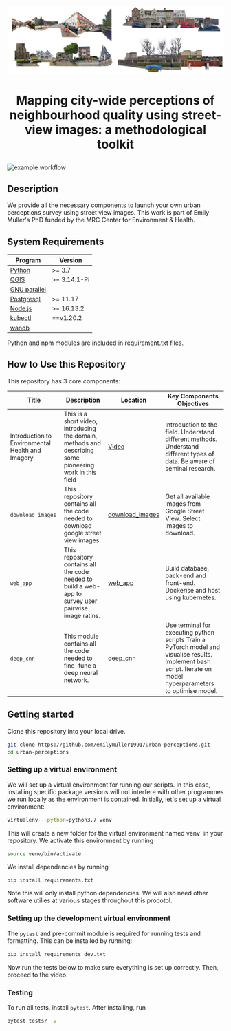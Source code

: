 ![collage of street view images](docs/images/sm_lfa_image_clipped.png)

# <p align="center">Mapping city-wide perceptions of neighbourhood quality using street-view images: a methodological toolkit</p>

![example workflow](https://github.com/github/workflows/docs.yml/badge.svg)

## Description

We provide all the necessary components to launch your own urban perceptions survey using street view images. This work is part of Emily Muller's PhD funded by the MRC Center for Environment & Health.

## System Requirements

| Program                                                    | Version                  |
| ---------------------------------------------------------- | ------------------------ |
| [Python](https://www.python.org/downloads/)                | >= 3.7                   |
| [QGIS](https://qgis.org/en/site/)                          | >= 3.14.1-Pi           |
| [GNU parallel](https://www.gnu.org/software/parallel/)     |  |
| [Postgresql](https://www.postgresql.org/)                  | >= 11.17                 |
| [Node.js](https://nodejs.org/en/)                          | >= 16.13.2                |
| [kubectl](https://kubernetes.io/docs/tasks/tools/)         | ==v1.20.2              |
| [wandb](https://wandb.ai/site)                              |              |

Python and npm modules are included in requirement.txt files.

## How to Use this Repository

This repository has 3 core components:

| Title                                            | Description                                                                                                                                                                                                     | Location                                   | Key Components Objectives                                                                                                                                                                                                                                                                                                           |
| ------------------------------------------------ | --------------------------------------------------------------------------------------------------------------------------------------------------------------------------------------------------------------- | ------------------------------------------ | --------------------------------------------------------------------------------------------------------------------------------------------------------------------------------------------------------------------------------------------------------------------------------------------------------------------------------- |
| Introduction to Environmental Health and Imagery | This is a short video, introducing the domain, methods and describing some pioneering work in this field                                                                                                        | [Video](https://youtu.be/-b92eKqxS0A)                             | Introduction to the field. Understand different methods. Understand different types of data. Be aware of seminal research.                                                                                                                                                                                                        |
| `download_images`          | This repository contains all the code needed to download google street view images. | [download_images](docs/1.download_images.md) | Get all available images from Google Street View. Select images to download. |
| `web_app`          | This repository contains all the code needed to build a web-app to survey user pairwise image ratins. | [web_app](docs/2.web_app.md) | Build database, back-end and front-end. Dockerise and host using kubernetes. |
| `deep_cnn`                                       | This module contains all the code needed to fine-tune a deep neural network. | [deep_cnn](docs/3.deep_cnn.md)         | Use terminal for executing python scripts Train a PyTorch model and visualise results.  Implement bash script. Iterate on model hyperparameters to optimise model.   |

## Getting started

Clone this repository into your local drive.

```sh
git clone https://github.com/emilymuller1991/urban-perceptions.git
cd urban-perceptions
```

### Setting up a virtual environment

We will set up a virtual environment for running our scripts. In this case, installing specific package versions will not interfere with other programmes we run locally as the environment is contained. Initially, let's set up a virtual environment:

```sh
virtualenv --python=python3.7 venv
```

This will create a new folder for the virtual environment named venv` in your repository. We activate this environment by running

```sh
source venv/bin/activate
```

We install dependencies by running

```
pip install requirements.txt
```

Note this will only install python dependencies. We will also need other software utilies at various stages throughout this procotol.

### Setting up the development virtual environment

The `pytest` and pre-commit module is required for running tests and formatting. This can be installed by running:

```sh
pip install requirements_dev.txt
```

Now run the tests below to make sure everything is set up correctly. Then, proceed to the video.

### Testing

To run all tests, install `pytest`. After installing, run

```sh
pytest tests/ -v
```
